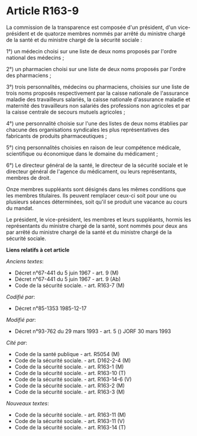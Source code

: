# Article R163-9

La commission de la transparence est composée d'un président, d'un vice-président et de quatorze membres nommés par arrêté du
ministre chargé de la santé et du ministre chargé de la sécurité sociale :

1°) un médecin choisi sur une liste de deux noms proposés par l'ordre national des médecins ; 

2°) un pharmacien choisi sur une liste de deux noms proposés par l'ordre des pharmaciens ; 

3°) trois personnalités, médecins ou pharmaciens, choisies sur une liste de trois noms proposés respectivement par la caisse
nationale de l'assurance maladie des travailleurs salariés, la caisse nationale d'assurance maladie et maternité des
travailleurs non salariés des professions non agricoles et par la caisse centrale de secours mutuels agricoles ; 

4°) une personnalité choisie sur l'une des listes de deux noms établies par chacune des organisations syndicales les plus
représentatives des fabricants de produits pharmaceutiques ; 

5°) cinq personnalités choisies en raison de leur compétence médicale, scientifique ou économique dans le domaine du
médicament ;

6°) Le directeur général de la santé, le directeur de la sécurité sociale et le directeur général de l'agence du médicament,
ou leurs représentants, membres de droit.

Onze membres suppléants sont désignés dans les mêmes conditions que les membres titulaires. Ils peuvent remplacer ceux-ci
soit pour une ou plusieurs séances déterminées, soit qu'il se produit une vacance au cours du mandat. 

Le président, le vice-président, les membres et leurs suppléants, hormis les représentants du ministre chargé de la santé,
sont nommés pour deux ans par arrêté du ministre chargé de la santé et du ministre chargé de la sécurité sociale.

**Liens relatifs à cet article**

_Anciens textes_:

  - Décret n°67-441 du 5 juin 1967 - art. 9 (M)
  - Décret n°67-441 du 5 juin 1967 - art. 9 (Ab)
  - Code de la sécurité sociale. - art. R163-7 (M)

_Codifié par_:

  - Décret n°85-1353 1985-12-17

_Modifié par_:

  - Décret n°93-762 du 29 mars 1993 - art. 5 () JORF 30 mars 1993

_Cité par_:

  - Code de la santé publique - art. R5054 (M)
  - Code de la sécurité sociale. - art. D162-2-4 (M)
  - Code de la sécurité sociale. - art. R163-1 (M)
  - Code de la sécurité sociale. - art. R163-10 (T)
  - Code de la sécurité sociale. - art. R163-14-6 (V)
  - Code de la sécurité sociale. - art. R163-2 (M)
  - Code de la sécurité sociale. - art. R163-3 (M)

_Nouveaux textes_:

  - Code de la sécurité sociale. - art. R163-11 (M)
  - Code de la sécurité sociale. - art. R163-11 (V)
  - Code de la sécurité sociale. - art. R163-14 (T)
